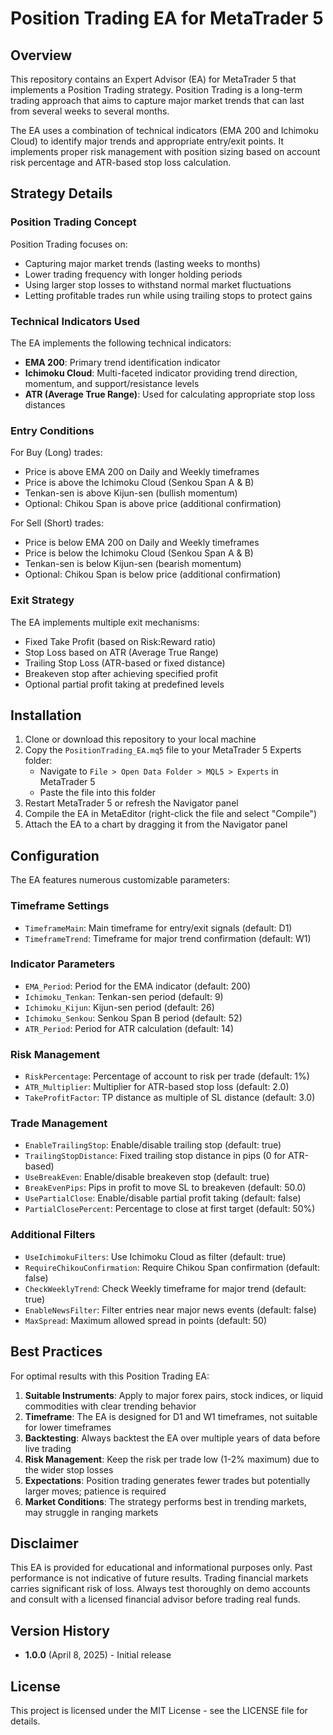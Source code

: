 # Position Trading EA for MetaTrader 5

## Overview

This repository contains an Expert Advisor (EA) for MetaTrader 5 that implements a Position Trading strategy. Position Trading is a long-term trading approach that aims to capture major market trends that can last from several weeks to several months.

The EA uses a combination of technical indicators (EMA 200 and Ichimoku Cloud) to identify major trends and appropriate entry/exit points. It implements proper risk management with position sizing based on account risk percentage and ATR-based stop loss calculation.

## Strategy Details

### Position Trading Concept

Position Trading focuses on:
- Capturing major market trends (lasting weeks to months)
- Lower trading frequency with longer holding periods
- Using larger stop losses to withstand normal market fluctuations
- Letting profitable trades run while using trailing stops to protect gains

### Technical Indicators Used

The EA implements the following technical indicators:
- **EMA 200**: Primary trend identification indicator
- **Ichimoku Cloud**: Multi-faceted indicator providing trend direction, momentum, and support/resistance levels
- **ATR (Average True Range)**: Used for calculating appropriate stop loss distances

### Entry Conditions

For Buy (Long) trades:
- Price is above EMA 200 on Daily and Weekly timeframes
- Price is above the Ichimoku Cloud (Senkou Span A & B)
- Tenkan-sen is above Kijun-sen (bullish momentum)
- Optional: Chikou Span is above price (additional confirmation)

For Sell (Short) trades:
- Price is below EMA 200 on Daily and Weekly timeframes
- Price is below the Ichimoku Cloud (Senkou Span A & B)
- Tenkan-sen is below Kijun-sen (bearish momentum)
- Optional: Chikou Span is below price (additional confirmation)

### Exit Strategy

The EA implements multiple exit mechanisms:
- Fixed Take Profit (based on Risk:Reward ratio)
- Stop Loss based on ATR (Average True Range)
- Trailing Stop Loss (ATR-based or fixed distance)
- Breakeven stop after achieving specified profit
- Optional partial profit taking at predefined levels

## Installation

1. Clone or download this repository to your local machine
2. Copy the `PositionTrading_EA.mq5` file to your MetaTrader 5 Experts folder:
   - Navigate to `File > Open Data Folder > MQL5 > Experts` in MetaTrader 5
   - Paste the file into this folder
3. Restart MetaTrader 5 or refresh the Navigator panel
4. Compile the EA in MetaEditor (right-click the file and select "Compile")
5. Attach the EA to a chart by dragging it from the Navigator panel

## Configuration

The EA features numerous customizable parameters:

### Timeframe Settings
- `TimeframeMain`: Main timeframe for entry/exit signals (default: D1)
- `TimeframeTrend`: Timeframe for major trend confirmation (default: W1)

### Indicator Parameters
- `EMA_Period`: Period for the EMA indicator (default: 200)
- `Ichimoku_Tenkan`: Tenkan-sen period (default: 9)
- `Ichimoku_Kijun`: Kijun-sen period (default: 26)
- `Ichimoku_Senkou`: Senkou Span B period (default: 52)
- `ATR_Period`: Period for ATR calculation (default: 14)

### Risk Management
- `RiskPercentage`: Percentage of account to risk per trade (default: 1%)
- `ATR_Multiplier`: Multiplier for ATR-based stop loss (default: 2.0)
- `TakeProfitFactor`: TP distance as multiple of SL distance (default: 3.0)

### Trade Management
- `EnableTrailingStop`: Enable/disable trailing stop (default: true)
- `TrailingStopDistance`: Fixed trailing stop distance in pips (0 for ATR-based)
- `UseBreakEven`: Enable/disable breakeven stop (default: true)
- `BreakEvenPips`: Pips in profit to move SL to breakeven (default: 50.0)
- `UsePartialClose`: Enable/disable partial profit taking (default: false)
- `PartialClosePercent`: Percentage to close at first target (default: 50%)

### Additional Filters
- `UseIchimokuFilters`: Use Ichimoku Cloud as filter (default: true)
- `RequireChikouConfirmation`: Require Chikou Span confirmation (default: false)
- `CheckWeeklyTrend`: Check Weekly timeframe for major trend (default: true)
- `EnableNewsFilter`: Filter entries near major news events (default: false)
- `MaxSpread`: Maximum allowed spread in points (default: 50)

## Best Practices

For optimal results with this Position Trading EA:

1. **Suitable Instruments**: Apply to major forex pairs, stock indices, or liquid commodities with clear trending behavior
2. **Timeframe**: The EA is designed for D1 and W1 timeframes, not suitable for lower timeframes
3. **Backtesting**: Always backtest the EA over multiple years of data before live trading
4. **Risk Management**: Keep the risk per trade low (1-2% maximum) due to the wider stop losses
5. **Expectations**: Position trading generates fewer trades but potentially larger moves; patience is required
6. **Market Conditions**: The strategy performs best in trending markets, may struggle in ranging markets

## Disclaimer

This EA is provided for educational and informational purposes only. Past performance is not indicative of future results. Trading financial markets carries significant risk of loss. Always test thoroughly on demo accounts and consult with a licensed financial advisor before trading real funds.

## Version History

- **1.0.0** (April 8, 2025) - Initial release

## License

This project is licensed under the MIT License - see the LICENSE file for details.